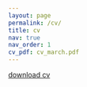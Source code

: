 ```yaml
---
layout: page
permalink: /cv/
title: cv
nav: true
nav_order: 1
cv_pdf: cv_march.pdf
---
```


[download cv](https://github.com/justinmelnick/justinmelnick.github.io/assets/pdf/cv_march.pdf)
